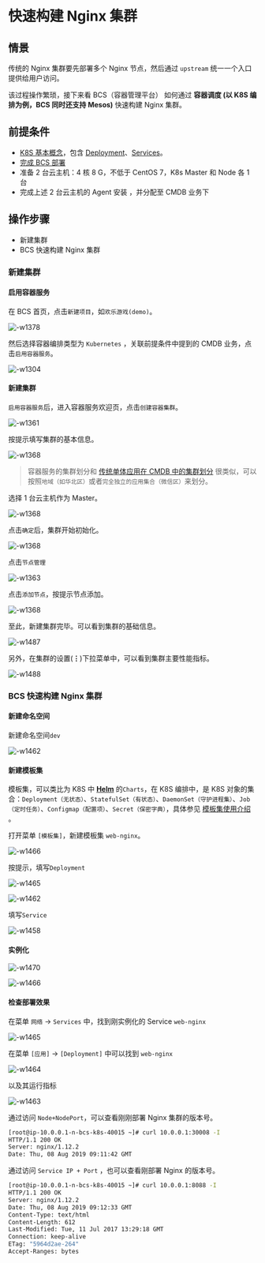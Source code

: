 # 快速构建 Nginx 集群

## 情景

传统的 Nginx 集群要先部署多个 Nginx 节点，然后通过 `upstream` 统一一个入口提供给用户访问。

该过程操作繁琐，接下来看 BCS（容器管理平台） 如何通过 **容器调度 (以 K8S 编排为例，BCS 同时还支持 Mesos)** 快速构建 Nginx 集群。

## 前提条件

- [K8S 基本概念](https://kubernetes.io/zh/docs/concepts/)，包含  [Deployment](https://kubernetes.io/zh/docs/concepts/workloads/controllers/deployment/)、[Services](https://kubernetes.io/docs/concepts/services-networking/service/)。
- [完成 BCS 部署](../../../../DeploymentGuides/7.0/install-bcs.md)
- 准备 2 台云主机：4 核 8 G，不低于 CentOS 7，K8s Master 和 Node 各 1 台
- 完成上述 2 台云主机的 Agent 安装 ，并分配至 CMDB 业务下

## 操作步骤

- 新建集群
- BCS 快速构建 Nginx 集群

### 新建集群
#### 启用容器服务

在 BCS 首页，点击`新建项目`，如`欢乐游戏(demo)`。

![-w1378](../assets/15648362836651.jpg)

然后选择容器编排类型为 `Kubernetes` ，关联前提条件中提到的 CMDB 业务，点击`启用容器服务`。

![-w1304](../assets/15648364147641.jpg)

#### 新建集群

`启用容器服务`后，进入容器服务欢迎页，点击`创建容器集群`。

![-w1361](../assets/15648365448905.jpg)

按提示填写集群的基本信息。

![-w1368](../assets/15648366557109.jpg)

> 容器服务的集群划分和 [传统单体应用在 CMDB 中的集群划分](../CMDB/CMDB_management_hosts.md) 很类似，可以按照`地域（如华北区）`或者`完全独立的应用集合（微信区）`来划分。

选择 1 台云主机作为 Master。

![-w1368](../assets/15648366389029.jpg)

点击`确定`后，集群开始初始化。

![-w1368](../assets/15648367382011.jpg)

点击`节点管理`

![-w1363](../assets/15648839802641.jpg)

点击`添加节点`，按提示节点添加。

![-w1368](../assets/15648840282881.jpg)

至此，新建集群完毕。可以看到集群的基础信息。

![-w1487](../assets/15648861584543.jpg)

另外，在集群的设置(**⋮**)下拉菜单中，可以看到集群主要性能指标。

![-w1488](../assets/15648861821783.jpg)

### BCS 快速构建 Nginx 集群

#### 新建命名空间

新建命名空间`dev`

![-w1462](../assets/15652519427953.jpg)

#### 新建模板集

模板集，可以类比为 K8S 中 **[Helm](https://helm.sh/)** 的`Charts`，在 K8S 编排中，是 K8S 对象的集合：`Deployment（无状态）`、`StatefulSet（有状态）`、`DaemonSet（守护进程集）`、`Job（定时任务）`、`Configmap（配置项）`、`Secret（保密字典）`，具体参见 [模板集使用介绍](../../../../BCS/1.28/UserGuide/Function/templatesets.md) 。

打开菜单 `[模板集]`，新建模板集 `web-nginx`。

![-w1466](../assets/15652520004880.jpg)

按提示，填写`Deployment`

![-w1465](../assets/15652532175601.jpg)

![-w1462](../assets/15652535815272.jpg)

填写`Service`

![-w1458](../assets/15652542476126.jpg)

#### 实例化

![-w1470](../assets/15652543011285.jpg)

![-w1466](../assets/15652545088426.jpg)

#### 检查部署效果

在菜单 `网络` -> `Services` 中，找到刚实例化的 Service `web-nginx`

![-w1465](../assets/15652551496895.jpg)

在菜单 `[应用]` -> `[Deployment]` 中可以找到 `web-nginx`

![-w1464](../assets/15652552229901.jpg)

以及其运行指标

![-w1463](../assets/15652552369974.jpg)

通过访问 `Node+NodePort`，可以查看刚刚部署 Nginx 集群的版本号。

```bash
[root@ip-10.0.0.1-n-bcs-k8s-40015 ~]# curl 10.0.0.1:30008 -I
HTTP/1.1 200 OK
Server: nginx/1.12.2
Date: Thu, 08 Aug 2019 09:11:42 GMT
```

通过访问 `Service IP + Port` ，也可以查看刚部署 Nginx 的版本号。

```bash
[root@ip-10.0.0.1-n-bcs-k8s-40015 ~]# curl 10.0.0.1:8088 -I
HTTP/1.1 200 OK
Server: nginx/1.12.2
Date: Thu, 08 Aug 2019 09:12:33 GMT
Content-Type: text/html
Content-Length: 612
Last-Modified: Tue, 11 Jul 2017 13:29:18 GMT
Connection: keep-alive
ETag: "5964d2ae-264"
Accept-Ranges: bytes
```
